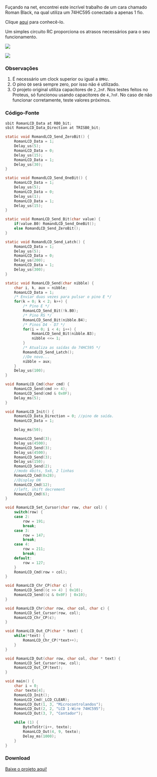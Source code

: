 Fuçando na net, encontrei este incrível trabalho de um cara chamado Roman Black, na qual utiliza um 74HC595 conectado a apenas 1 fio.

Clique [aqui](http://www.romanblack.com/shift1.htm) para conhecê-lo.

Um simples circuito RC proporciona os atrasos necessários para o seu funcionamento.

![](https://github.com/tiagohm/Microcontrolandos/raw/master/PIC_LCD_1WIRE_74HC595/2.gif?raw=true)

![](https://github.com/tiagohm/Microcontrolandos/raw/master/PIC_LCD_1WIRE_74HC595/3.gif?raw=true)

### Observações
1. É necessário um clock superior ou igual a `8MHz`.
2. O pino `Q0` será sempre zero, por isso não é utilizado.
3. O projeto original utiliza capacitores de `2,2nF`. Nos testes feitos no Proteus, só funcionou usando capacitores de `4,7nF`. No caso de não funcionar corretamente, teste valores próximos.

### Código-Fonte

```c
sbit RomanLCD_Data at RB0_bit;
sbit RomanLCD_Data_Direction at TRISB0_bit;

static void RomandLCD_Send_ZeroBit() {
    RomanLCD_Data = 1;
    Delay_us(5);
    RomanLCD_Data = 0;
    Delay_us(15);
    RomanLCD_Data = 1;
    Delay_us(30);
}

static void RomandLCD_Send_OneBit() {
    RomanLCD_Data = 1;
    Delay_us(5);
    RomanLCD_Data = 0;
    Delay_us(1);
    RomanLCD_Data = 1;
    Delay_us(15);
}

static void RomanLCD_Send_Bit(char value) {
    if(value.B0) RomandLCD_Send_OneBit();
    else RomandLCD_Send_ZeroBit();
}

static void RomandLCD_Send_Latch() {
    RomanLCD_Data = 1;
    Delay_us(5);
    RomanLCD_Data = 0;
    Delay_us(200);
    RomanLCD_Data = 1;
    Delay_us(300);
}

static void RomanLCD_Send(char nibble) {
    char i, k, aux = nibble;
    RomanLCD_Data = 1;
    /* Enviar duas vezes para pulsar o pino E */
    for(k = 0; k < 2; k++) {
        /* Pino E */
        RomanLCD_Send_Bit(!k.B0);
        /* Pino RS */
        RomanLCD_Send_Bit(nibble.B4);
        /* Pinos D4 - D7 */
        for(i = 0; i < 4; i++) {
            RomanLCD_Send_Bit(nibble.B3);
            nibble <<= 1;
        }
        /* Atualiza as saídas do 74HC595 */
        RomandLCD_Send_Latch();
        //De novo...
        nibble = aux;
    }
    Delay_us(100);
}

void RomanLCD_Cmd(char cmd) {
    RomanLCD_Send(cmd >> 4);
    RomanLCD_Send(cmd & 0x0F);
    Delay_ms(5);
}

void RomanLCD_Init() {
    RomanLCD_Data_Direction = 0; //pino de saída.
    RomanLCD_Data = 1;

    Delay_ms(50);

    RomanLCD_Send(3);
    Delay_us(4500);
    RomanLCD_Send(3);
    Delay_us(4500);
    RomanLCD_Send(3);
    Delay_us(150);
    RomanLCD_Send(2);
    //modo 4bits, 5x8, 2 linhas
    RomanLCD_Cmd(0x28);
    //Display ON
    RomanLCD_Cmd(12);
    //left, shift decrement
    RomanLCD_Cmd(6);
}

void RomanLCD_Set_Cursor(char row, char col) {
    switch(row) {
    case 2:
        row = 191;
        break;
    case 3:
        row = 147;
        break;
    case 4:
        row = 211;
        break;
    default:
        row = 127;
    }
    RomanLCD_Cmd(row + col);
}

void RomanLCD_Chr_CP(char c) {
    RomanLCD_Send((c >> 4) | 0x10);
    RomanLCD_Send((c & 0x0F) | 0x10);
}

void RomanLCD_Chr(char row, char col, char c) {
    RomanLCD_Set_Cursor(row, col);
    RomanLCD_Chr_CP(c);
}

void RomanLCD_Out_CP(char * text) {
    while(*text) {
        RomanLCD_Chr_CP(*text++);
    }
}

void RomanLCD_Out(char row, char col, char * text) {
    RomanLCD_Set_Cursor(row, col);
    RomanLCD_Out_CP(text);
}

void main() {
    char i = 0;
    char texto[4];
    RomanLCD_Init();
    RomanLCD_Cmd(_LCD_CLEAR);
    RomanLCD_Out(1, 3, "Microcontrolandos");
    RomanLCD_Out(2, 2, "LCD 1-Wire 74HC595");
    RomanLCD_Out(3, 7, "Contador");

    while (1) {
        ByteToStr(i++, texto);
        RomanLCD_Out(4, 9, texto);
        Delay_ms(1000);
    }
}
```

### Download

[Baixe o projeto aqui!](https://github.com/tiagohm/Microcontrolandos/tree/master/PIC_LCD_1WIRE_74HC595)